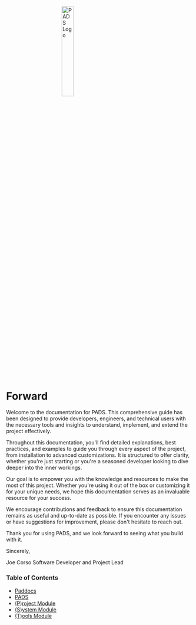 <style>
  img {
    width: 25%;
    margin: 5% 30%;
  }
</style>

[![PADS Logo](https://github.com/padsRepo/datasphere/blob/main/src/img/logos/ai-padslogo1.png)](https://github.com/padsRepo/datasphere/blob/main/src/img/logos/ai-padslogo1.png)

# Forward
Welcome to the documentation for PADS. This comprehensive guide has been designed to provide developers, engineers, and technical users with the necessary tools and insights to understand, implement, and extend the project effectively.

Throughout this documentation, you'll find detailed explanations, best practices, and examples to guide you through every aspect of the project, from installation to advanced customizations. It is structured to offer clarity, whether you're just starting or you're a seasoned developer looking to dive deeper into the inner workings.

Our goal is to empower you with the knowledge and resources to make the most of this project. Whether you're using it out of the box or customizing it for your unique needs, we hope this documentation serves as an invaluable resource for your success.

We encourage contributions and feedback to ensure this documentation remains as useful and up-to-date as possible. If you encounter any issues or have suggestions for improvement, please don't hesitate to reach out.

Thank you for using PADS, and we look forward to seeing what you build with it.

Sincerely,

Joe Corso
Software Developer and Project Lead

### Table of Contents
  - [Paddocs](paddocs.md)
  - [PADS](pads.md)
  - [(P)roject Module](proj.md)
  - [(S)ystem Module](sys.md)
  - [(T)ools Module](tools.md)



